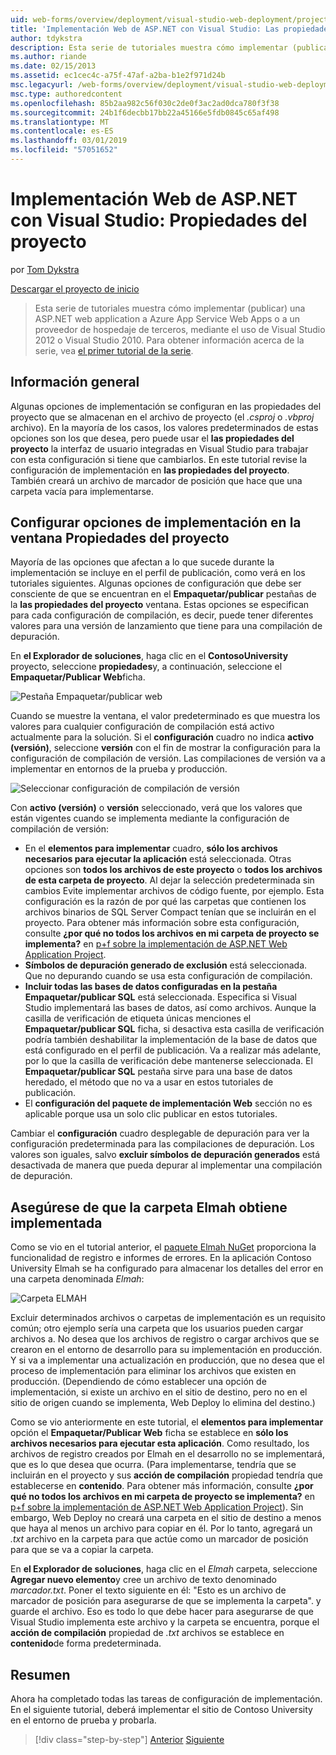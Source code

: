 ```yaml
---
uid: web-forms/overview/deployment/visual-studio-web-deployment/project-properties
title: 'Implementación Web de ASP.NET con Visual Studio: Las propiedades del proyecto | Microsoft Docs'
author: tdykstra
description: Esta serie de tutoriales muestra cómo implementar (publicar) una ASP.NET web application a Azure App Service Web Apps o a un proveedor de hospedaje de terceros, usa...
ms.author: riande
ms.date: 02/15/2013
ms.assetid: ec1cec4c-a75f-47af-a2ba-b1e2f971d24b
msc.legacyurl: /web-forms/overview/deployment/visual-studio-web-deployment/project-properties
msc.type: authoredcontent
ms.openlocfilehash: 85b2aa982c56f030c2de0f3ac2ad0dca780f3f38
ms.sourcegitcommit: 24b1f6decbb17bb22a45166e5fdb0845c65af498
ms.translationtype: MT
ms.contentlocale: es-ES
ms.lasthandoff: 03/01/2019
ms.locfileid: "57051652"
---
```

<a name="aspnet-web-deployment-using-visual-studio-project-properties"></a>Implementación Web de ASP.NET con Visual Studio: Propiedades del proyecto
====================
por [Tom Dykstra](https://github.com/tdykstra)

[Descargar el proyecto de inicio](http://go.microsoft.com/fwlink/p/?LinkId=282627)

> Esta serie de tutoriales muestra cómo implementar (publicar) una ASP.NET web application a Azure App Service Web Apps o a un proveedor de hospedaje de terceros, mediante el uso de Visual Studio 2012 o Visual Studio 2010. Para obtener información acerca de la serie, vea [el primer tutorial de la serie](introduction.md).


## <a name="overview"></a>Información general

Algunas opciones de implementación se configuran en las propiedades del proyecto que se almacenan en el archivo de proyecto (el *.csproj* o *.vbproj* archivo). En la mayoría de los casos, los valores predeterminados de estas opciones son los que desea, pero puede usar el **las propiedades del proyecto** la interfaz de usuario integradas en Visual Studio para trabajar con esta configuración si tiene que cambiarlos. En este tutorial revise la configuración de implementación en **las propiedades del proyecto**. También creará un archivo de marcador de posición que hace que una carpeta vacía para implementarse.

## <a name="configure-deployment-settings-in-the-project-properties-window"></a>Configurar opciones de implementación en la ventana Propiedades del proyecto

Mayoría de las opciones que afectan a lo que sucede durante la implementación se incluye en el perfil de publicación, como verá en los tutoriales siguientes. Algunas opciones de configuración que debe ser consciente de que se encuentran en el **Empaquetar/publicar** pestañas de la **las propiedades del proyecto** ventana. Estas opciones se especifican para cada configuración de compilación, es decir, puede tener diferentes valores para una versión de lanzamiento que tiene para una compilación de depuración.

En **el Explorador de soluciones**, haga clic en el **ContosoUniversity** proyecto, seleccione **propiedades**y, a continuación, seleccione el **Empaquetar/Publicar Web**ficha.

![Pestaña Empaquetar/publicar web](project-properties/_static/image1.png)

Cuando se muestre la ventana, el valor predeterminado es que muestra los valores para cualquier configuración de compilación está activo actualmente para la solución. Si el **configuración** cuadro no indica **activo (versión)**, seleccione **versión** con el fin de mostrar la configuración para la configuración de compilación de versión. Las compilaciones de versión va a implementar en entornos de la prueba y producción.

![Seleccionar configuración de compilación de versión](project-properties/_static/image2.png)

Con **activo (versión)** o **versión** seleccionado, verá que los valores que están vigentes cuando se implementa mediante la configuración de compilación de versión:

- En el **elementos para implementar** cuadro, **sólo los archivos necesarios para ejecutar la aplicación** está seleccionada. Otras opciones son **todos los archivos de este proyecto** o **todos los archivos de esta carpeta de proyecto**. Al dejar la selección predeterminada sin cambios Evite implementar archivos de código fuente, por ejemplo. Esta configuración es la razón de por qué las carpetas que contienen los archivos binarios de SQL Server Compact tenían que se incluirán en el proyecto. Para obtener más información sobre esta configuración, consulte **¿por qué no todos los archivos en mi carpeta de proyecto se implementa?** en [p+f sobre la implementación de ASP.NET Web Application Project](https://msdn.microsoft.com/library/ee942158.aspx).
- **Símbolos de depuración generado de exclusión** está seleccionada. Que no depurando cuando se usa esta configuración de compilación.
- **Incluir todas las bases de datos configuradas en la pestaña Empaquetar/publicar SQL** está seleccionada. Especifica si Visual Studio implementará las bases de datos, así como archivos. Aunque la casilla de verificación de etiqueta únicas menciones el **Empaquetar/publicar SQL** ficha, si desactiva esta casilla de verificación podría también deshabilitar la implementación de la base de datos que está configurado en el perfil de publicación. Va a realizar más adelante, por lo que la casilla de verificación debe mantenerse seleccionada. El **Empaquetar/publicar SQL** pestaña sirve para una base de datos heredado, el método que no va a usar en estos tutoriales de publicación.
- El **configuración del paquete de implementación Web** sección no es aplicable porque usa un solo clic publicar en estos tutoriales.

Cambiar el **configuración** cuadro desplegable de depuración para ver la configuración predeterminada para las compilaciones de depuración. Los valores son iguales, salvo **excluir símbolos de depuración generados** está desactivada de manera que pueda depurar al implementar una compilación de depuración.

## <a name="make-sure-that-the-elmah-folder-gets-deployed"></a>Asegúrese de que la carpeta Elmah obtiene implementada

Como se vio en el tutorial anterior, el [paquete Elmah NuGet](http://www.hanselman.com/blog/NuGetPackageOfTheWeek7ELMAHErrorLoggingModulesAndHandlersWithSQLServerCompact.aspx) proporciona la funcionalidad de registro e informes de errores. En la aplicación Contoso University Elmah se ha configurado para almacenar los detalles del error en una carpeta denominada *Elmah*:

![Carpeta ELMAH](project-properties/_static/image3.png)

Excluir determinados archivos o carpetas de implementación es un requisito común; otro ejemplo sería una carpeta que los usuarios pueden cargar archivos a. No desea que los archivos de registro o cargar archivos que se crearon en el entorno de desarrollo para su implementación en producción. Y si va a implementar una actualización en producción, que no desea que el proceso de implementación para eliminar los archivos que existen en producción. (Dependiendo de cómo establecer una opción de implementación, si existe un archivo en el sitio de destino, pero no en el sitio de origen cuando se implementa, Web Deploy lo elimina del destino.)

Como se vio anteriormente en este tutorial, el **elementos para implementar** opción el **Empaquetar/Publicar Web** ficha se establece en **sólo los archivos necesarios para ejecutar esta aplicación**. Como resultado, los archivos de registro creados por Elmah en el desarrollo no se implementará, que es lo que desea que ocurra. (Para implementarse, tendría que se incluirán en el proyecto y sus **acción de compilación** propiedad tendría que establecerse en **contenido**. Para obtener más información, consulte **¿por qué no todos los archivos en mi carpeta de proyecto se implementa?** en [p+f sobre la implementación de ASP.NET Web Application Project](https://msdn.microsoft.com/library/ee942158.aspx)). Sin embargo, Web Deploy no creará una carpeta en el sitio de destino a menos que haya al menos un archivo para copiar en él. Por lo tanto, agregará un *.txt* archivo en la carpeta para que actúe como un marcador de posición para que se va a copiar la carpeta.

En **el Explorador de soluciones**, haga clic en el *Elmah* carpeta, seleccione **Agregar nuevo elemento**y cree un archivo de texto denominado *marcador.txt*. Poner el texto siguiente en él: "Esto es un archivo de marcador de posición para asegurarse de que se implementa la carpeta". y guarde el archivo. Eso es todo lo que debe hacer para asegurarse de que Visual Studio implementa este archivo y la carpeta se encuentra, porque el **acción de compilación** propiedad de *.txt* archivos se establece en **contenido**de forma predeterminada.

## <a name="summary"></a>Resumen

Ahora ha completado todas las tareas de configuración de implementación. En el siguiente tutorial, deberá implementar el sitio de Contoso University en el entorno de prueba y probarla.

> [!div class="step-by-step"]
> [Anterior](web-config-transformations.md)
> [Siguiente](deploying-to-iis.md)
